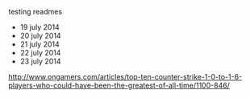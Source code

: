 testing readmes

+ 19 july 2014
+ 20 july 2014
+ 21 july 2014
+ 22 july 2014
+ 23 july 2014

http://www.ongamers.com/articles/top-ten-counter-strike-1-0-to-1-6-players-who-could-have-been-the-greatest-of-all-time/1100-846/
